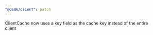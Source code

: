```yaml
---
"@osdk/client": patch
---
```


ClientCache now uses a key field as the cache key instead of the entire client

